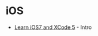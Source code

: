 # iOS

* [Learn iOS7 and XCode 5](http://code.tutsplus.com/articles/learn-ios-sdk-development-from-scratch-updated-for-ios-7-and-xcode-5--cms-20914) - Intro
